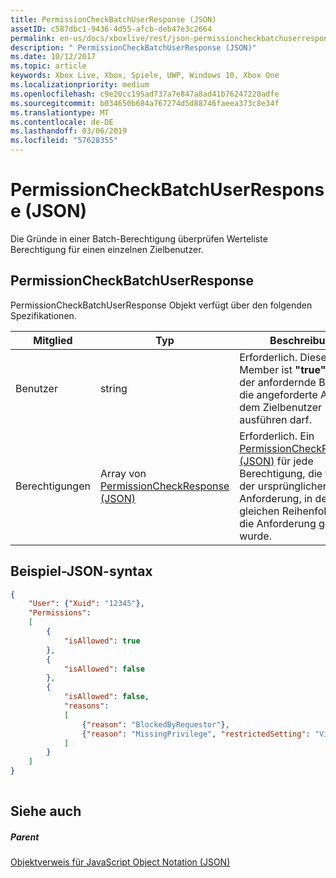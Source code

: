 ```yaml
---
title: PermissionCheckBatchUserResponse (JSON)
assetID: c587dbc1-9436-4d55-afcb-deb47e3c2664
permalink: en-us/docs/xboxlive/rest/json-permissioncheckbatchuserresponse.html
description: " PermissionCheckBatchUserResponse (JSON)"
ms.date: 10/12/2017
ms.topic: article
keywords: Xbox Live, Xbox, Spiele, UWP, Windows 10, Xbox One
ms.localizationpriority: medium
ms.openlocfilehash: c9e20cc195ad737a7e847a8ad41b76247220adfe
ms.sourcegitcommit: b034650b684a767274d5d88746faeea373c8e34f
ms.translationtype: MT
ms.contentlocale: de-DE
ms.lasthandoff: 03/06/2019
ms.locfileid: "57628355"
---
```

# <a name="permissioncheckbatchuserresponse-json"></a>PermissionCheckBatchUserResponse (JSON)
Die Gründe in einer Batch-Berechtigung überprüfen Werteliste Berechtigung für einen einzelnen Zielbenutzer. 
<a id="ID4EN"></a>

 
## <a name="permissioncheckbatchuserresponse"></a>PermissionCheckBatchUserResponse
 
PermissionCheckBatchUserResponse Objekt verfügt über den folgenden Spezifikationen.
 
| Mitglied| Typ| Beschreibung| 
| --- | --- | --- | 
| Benutzer| string| Erforderlich. Dieser Member ist <b>"true"</b> , wenn der anfordernde Benutzer die angeforderte Aktion mit dem Zielbenutzer ausführen darf.| 
| Berechtigungen| Array von [PermissionCheckResponse (JSON)](json-permissioncheckresponse.md)| Erforderlich. Ein [PermissionCheckResponse (JSON)](json-permissioncheckresponse.md) für jede Berechtigung, die für die in der ursprünglichen Anforderung, in der gleichen Reihenfolge wie die Anforderung gestellt wurde.| 
  
<a id="ID4E4B"></a>

 
## <a name="sample-json-syntax"></a>Beispiel-JSON-syntax
 

```json
{
    "User": {"Xuid": "12345"},
    "Permissions":
    [
        {
            "isAllowed": true
        },
        {
            "isAllowed": false
        },
        {
            "isAllowed": false,
            "reasons":
            [
                {"reason": "BlockedByRequestor"},
                {"reason": "MissingPrivilege", "restrictedSetting": "VideoCommunications"}
            ]
        }
    ]
}
    
```

  
<a id="ID4EGC"></a>

 
## <a name="see-also"></a>Siehe auch
 
<a id="ID4EIC"></a>

 
##### <a name="parent"></a>Parent 

[Objektverweis für JavaScript Object Notation (JSON)](atoc-xboxlivews-reference-json.md)

   